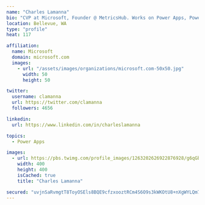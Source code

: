```yaml
---
name: "Charles Lamanna"
bio: "CVP at Microsoft, Founder @ MetricsHub. Works on Power Apps, Power Automate, Power Virtual Agent, Common Data Service and Dynamics 365."
location: Bellevue, WA
type: "profile"
heat: 117

affiliation:
  name: Microsoft
  domain: microsoft.com
  images:
    - url: "/assets/images/organizations/microsoft.com-50x50.jpg"
      width: 50
      height: 50

twitter:
  username: clamanna
  url: https://twitter.com/clamanna
  followers: 4656

linkedin:
  url: https://www.linkedin.com/in/charleslamanna

topics:
  - Power Apps

images:
  - url: https://pbs.twimg.com/profile_images/1263202626922876928/g6qGbHZ-_400x400.jpg
    width: 400
    height: 400
    isCached: true
    title: "Charles Lamanna"

secured: "uvjnSaRvmgtT8ToyOSEls8BQE9cfzxooztRCm4S6O9s3kWKOtU8+nXgWYLQm7dpMmkqv6k8y+R/oUAyqhAKYwri60twN0ZT248nefQ2l0iqnTmwmaEQ4l+Pxv0MAJyj5kSer5ZxjAPNHz9xW49JKsBxF8Fsb2CymnPyvk8OTOJhmSO2ZQFP3Ns7jaxdpTrNKCN4P2uGmujPgbrYhyHdMlMf1g8VqlBNeVjyxcSvUhUB6a2Wt37bLMJVAWHwTQ/nEZ2RHr8F+BNZo7EtW2sQyMDmqhS1jFcIL7DcV9RcYaLYbBqLkaFlPT7RcLWHzaq9NYyxGfxWfVnSwFss2Niq+aoFajw6JQO9dUeOrUT2U46+w3c+3W7Kwc+a1ogYjM5OUVQrgt9O8nfCEJKtoOFElyJG7ojVBv/hME/IrERv4Nyg=;WXwcU18LhZw/EAQ87V5lfw=="
---
```


